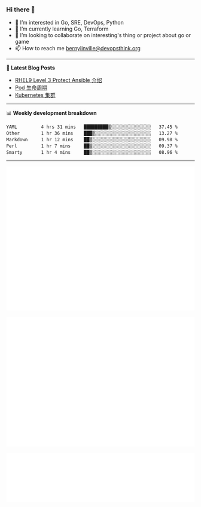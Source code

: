 ### Hi there 👋

- 👀 I’m interested in Go, SRE, DevOps, Python
- 🌱 I’m currently learning Go, Terraform
- 👯 I’m looking to collaborate on interesting's thing or project about go or game
- 📫 How to reach me bernylinville@devopsthink.org

-------

**📝 Latest Blog Posts**

<!-- BLOG-POST-LIST:START -->
- [RHEL9 Level 3 Protect Ansible 介绍](https://devopsthink.org/archives/rhel9-level3-protect-ansible-role)
- [Pod 生命周期](https://devopsthink.org/archives/pod-Lifecycle)
- [Kubernetes 集群](https://devopsthink.org/archives/kubernetes-cluster)
<!-- BLOG-POST-LIST:END -->

-------

📊 **Weekly development breakdown**
<!--START_SECTION:waka-->

```txt
YAML         4 hrs 31 mins   █████████▒░░░░░░░░░░░░░░░   37.45 %
Other        1 hr 36 mins    ███▒░░░░░░░░░░░░░░░░░░░░░   13.27 %
Markdown     1 hr 12 mins    ██▒░░░░░░░░░░░░░░░░░░░░░░   09.98 %
Perl         1 hr 7 mins     ██▒░░░░░░░░░░░░░░░░░░░░░░   09.37 %
Smarty       1 hr 4 mins     ██▒░░░░░░░░░░░░░░░░░░░░░░   08.96 %
```

<!--END_SECTION:waka-->

-------

![Metrics](/github-metrics.svg)

![isocalendar fullyear](/metrics.plugin.isocalendar.fullyear.svg)

![languages details](/metrics.plugin.languages.details.svg)
